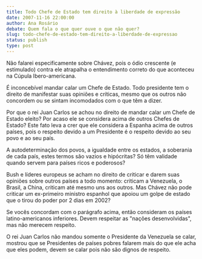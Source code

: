 ```yaml
---
title: Todo Chefe de Estado tem direito à liberdade de expressão
date: 2007-11-16 22:00:00
author: Ana Rosário
debate: Quem fala o que quer ouve o que não quer?
slug: todo-chefe-de-estado-tem-direito-a-liberdade-de-expressao
status: publish 
type: post
---
```


Não falarei especificamente sobre Chávez, pois o ódio crescente (e estimulado) contra ele atrapalha o entendimento correto do que aconteceu na Cúpula Ibero-americana.  

É inconcebível mandar calar um Chefe de Estado. Todo presidente tem o direito de manifestar suas opiniões e críticas, mesmo que os outros não concordem ou se sintam incomodados com o que têm a dizer.   

Por que o rei Juan Carlos se achou no direito de mandar calar um Chefe de Estado eleito? Por acaso ele se considera acima de outros Chefes de Estado? Este fato leva a crer que ele considera a Espanha acima de outros países, pois o respeito devido a um Presidente é o respeito devido ao seu povo e ao seu país.  

A autodeterminação dos povos, a igualdade entre os estados, a soberania de cada país, estes termos são vazios e hipócritas? Só têm validade quando servem para países ricos e poderosos?  

Bush e líderes europeus se acham no direito de criticar e darem suas opiniões sobre outros países a todo momento: criticam a Venezuela, o Brasil, a China, criticam até mesmo uns aos outros. Mas Chávez não pode criticar um ex-primeiro ministro espanhol que apoiou um golpe de estado que o tirou do poder por 2 dias em 2002?  

Se vocês concordam com o parágrafo acima, então consideram os países latino-americanos inferiores. Devem respeitar as "nações desenvolvidas", mas não merecem respeito.  

O rei Juan Carlos não mandou somente o Presidente da Venezuela se calar, mostrou que se Presidentes de países pobres falarem mais do que ele acha que eles podem, devem se calar pois não são dignos de respeito.
